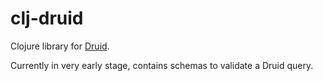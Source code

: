 # clj-druid

Clojure library for [Druid](http://druid.io/).

Currently in very early stage, contains schemas to validate a Druid query.
